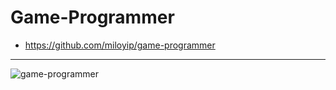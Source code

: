 # Game-Programmer

- https://github.com/miloyip/game-programmer

<hr>

![game-programmer](https://github.com/YoungHaKim7/Cpp_Training/assets/67513038/018ec15c-c1ee-4e31-9355-6a7581caddfd)

